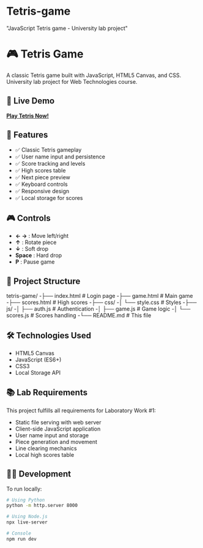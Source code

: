 # Tetris-game
"JavaScript Tetris game - University lab project"
# 🎮 Tetris Game

A classic Tetris game built with JavaScript, HTML5 Canvas, and CSS. University lab project for Web Technologies course.

## 🚀 Live Demo

[**Play Tetris Now!**](https://saicooo.github.io/Tetris-game)

## 🎯 Features

- ✅ Classic Tetris gameplay
- ✅ User name input and persistence
- ✅ Score tracking and levels
- ✅ High scores table
- ✅ Next piece preview
- ✅ Keyboard controls
- ✅ Responsive design
- ✅ Local storage for scores

## 🎮 Controls

- **← →** : Move left/right
- **↑** : Rotate piece
- **↓** : Soft drop
- **Space** : Hard drop
- **P** : Pause game

## 📁 Project Structure
tetris-game/
-├── index.html # Login page
-├── game.html # Main game
-├── scores.html # High scores
-├── css/
-│ └── style.css # Styles
-├── js/
-│ ├── auth.js # Authentication
-│ ├── game.js # Game logic
-│ └── scores.js # Scores handling
-└── README.md # This file


## 🛠 Technologies Used

- HTML5 Canvas
- JavaScript (ES6+)
- CSS3
- Local Storage API

## 📚 Lab Requirements

This project fulfills all requirements for Laboratory Work #1:
- Static file serving with web server
- Client-side JavaScript application
- User name input and storage
- Piece generation and movement
- Line clearing mechanics
- Local high scores table

## 👨‍💻 Development

To run locally:
```bash
# Using Python
python -m http.server 8000

# Using Node.js
npx live-server

# Console
npm run dev
